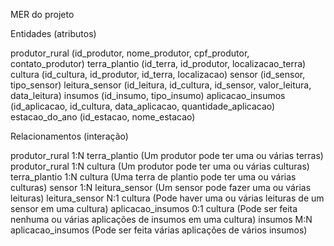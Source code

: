 MER do projeto 

Entidades (atributos)

produtor_rural (id_produtor, nome_produtor, cpf_produtor, contato_produtor)
terra_plantio (id_terra, id_produtor, localizacao_terra)
cultura (id_cultura, id_produtor, id_terra, localizacao)
sensor (id_sensor, tipo_sensor)
leitura_sensor (id_leitura, id_cultura, id_sensor, valor_leitura, data_leitura)
insumos (id_insumo, tipo_insumo)
aplicacao_insumos (id_aplicacao, id_cultura, data_aplicacao, quantidade_aplicacao)
estacao_do_ano (id_estacao, nome_estacao)

Relacionamentos (interação)

produtor_rural 1:N terra_plantio (Um produtor pode ter uma ou várias terras)
produtor_rural 1:N cultura (Um produtor pode ter uma ou várias culturas)
terra_plantio 1:N cultura (Uma terra de plantio pode ter uma ou várias culturas)
sensor 1:N leitura_sensor (Um sensor pode fazer uma ou várias leituras)
leitura_sensor N:1 cultura (Pode haver uma ou várias leituras de um sensor em uma cultura)
aplicacao_insumos 0:1 cultura (Pode ser feita nenhuma ou várias aplicações de insumos em uma cultura)
insumos M:N aplicacao_insumos (Pode ser feita várias aplicações de vários insumos)

